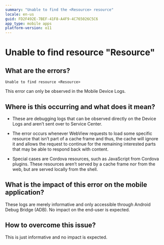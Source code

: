 ```yaml
---
summary: "Unable to find the <Resource> resource"
locale: en-us
guid: FD2F492E-7BEF-41F8-A4F9-4C765026C5C6
app_type: mobile apps
platform-version: o11
---
```


# Unable to find resource "Resource"

## What are the errors?

``Unable to find resource <Resource>`` 

This error can only be observed in the Mobile Device Logs.

## Where is this occurring and what does it mean?

* These are debugging logs that can be observed directly on the Device Logs and aren’t sent over to Service Center. 

* The error occurs whenever WebView requests to load some specific resource that isn’t part of a cache frame and thus, the cache will ignore it and allows the request to continue for the remaining interested parts that may be able to respond back with content. 

* Special cases are Cordova resources, such as JavaScript from Cordova plugins. These resources aren’t served by a cache frame nor from the web, but are served locally from the shell.

## What is the impact of this error on the mobile application?

These logs are merely informative and only accessible through Android Debug Bridge (ADB). No impact on the end-user is expected.

## How to overcome this issue?

This is just informative and no impact is expected.
